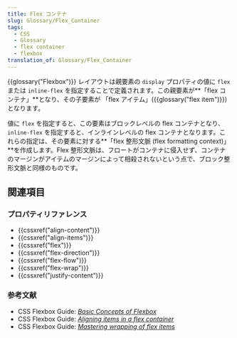 ```yaml
---
title: Flex コンテナ
slug: Glossary/Flex_Container
tags:
  - CSS
  - Glossary
  - flex container
  - flexbox
translation_of: Glossary/Flex_Container
---
```

{{glossary("Flexbox")}} レイアウトは親要素の `display` プロパティの値に `flex` または `inline-flex` を指定することで定義されます。この親要素が**「flex コンテナ」**となり、その子要素が 「flex アイテム」({{glossary("flex item")}}) となります。

値に `flex` を指定すると、この要素はブロックレベルの flex コンテナとなり、`inline-flex` を指定すると、インラインレベルの flex コンテナとなります。これらの指定は、その要素に対する**「flex 整形文脈 (flex formatting context)」**を作成します。Flex 整形文脈は、フロートがコンテナに侵入せず、コンテナのマージンがアイテムのマージンによって相殺されないという点で、ブロック整形文脈と同様のものです。

## 関連項目

### プロパティリファレンス

- {{cssxref("align-content")}}
- {{cssxref("align-items")}}
- {{cssxref("flex")}}
- {{cssxref("flex-direction")}}
- {{cssxref("flex-flow")}}
- {{cssxref("flex-wrap")}}
- {{cssxref("justify-content")}}

### 参考文献

- CSS Flexbox Guide: _[Basic Concepts of Flexbox](/ja/docs/Web/CSS/CSS_Flexible_Box_Layout/Basic_Concepts_of_Flexbox)_
- CSS Flexbox Guide: _[Aligning items in a flex container](/ja/docs/Web/CSS/CSS_Flexible_Box_Layout/Aligning_Items_in_a_Flex_Container)_
- CSS Flexbox Guide: _[Mastering wrapping of flex items](/ja/docs/Web/CSS/CSS_Flexible_Box_Layout/Mastering_Wrapping_of_Flex_Items)_
